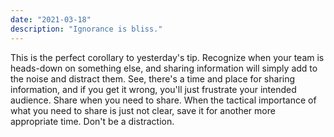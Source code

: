 ```yaml
---
date: "2021-03-18"
description: "Ignorance is bliss."
---
```


This is the perfect corollary to yesterday's tip. Recognize when your team is heads-down on something else, and sharing information will simply add to the noise and distract them. See, there's a time and place for sharing information, and if you get it wrong, you'll just frustrate your intended audience. Share when you need to share. When the tactical importance of what you need to share is just not clear, save it for another more appropriate time. Don't be a distraction.